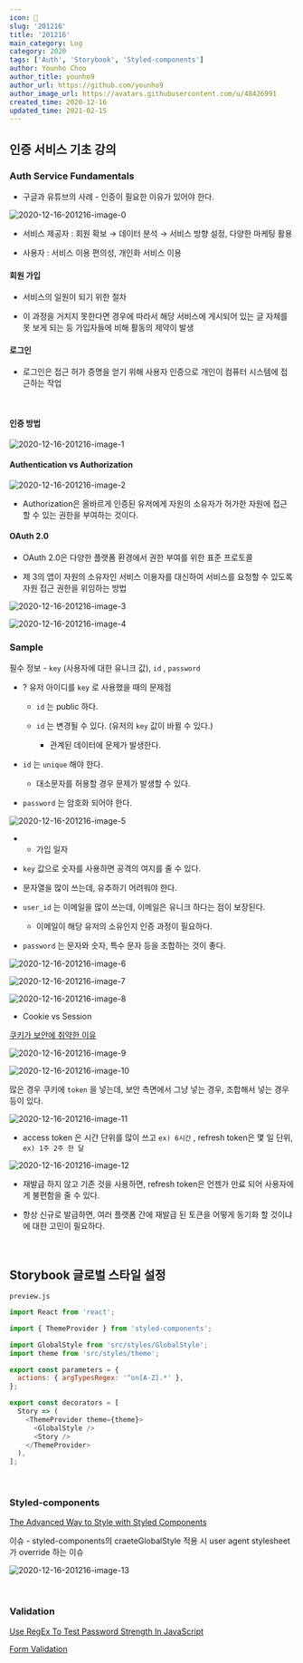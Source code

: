 ```yaml
---
icon: 📆
slug: '201216'
title: '201216'
main_category: Log
category: 2020
tags: ['Auth', 'Storybook', 'Styled-components']
author: Younho Choo
author_title: younho9
author_url: https://github.com/younho9
author_image_url: https://avatars.githubusercontent.com/u/48426991
created_time: 2020-12-16
updated_time: 2021-02-15
---
```


## 인증 서비스 기초 강의

### Auth Service Fundamentals

- 구글과 유튜브의 사례 - 인증이 필요한 이유가 있어야 한다.

![2020-12-16-201216-image-0](./images/2020-12-16-201216-image-0.png)

- 서비스 제공자 : 회원 확보 → 데이터 분석 → 서비스 방향 설정, 다양한 마케팅 활용

- 사용자 : 서비스 이용 편의성, 개인화 서비스 이용

#### 회원 가입

- 서비스의 일원이 되기 위한 절차

- 이 과정을 거치지 못한다면 경우에 따라서 해당 서비스에 게시되어 있는 글 자체를 못 보게 되는 등 가입자들에 비해 활동의 제약이 발생

#### 로그인

- 로그인은 접근 허가 증명을 얻기 위해 사용자 인증으로 개인이 컴퓨터 시스템에 접근하는 작업

<br />

#### 인증 방법

![2020-12-16-201216-image-1](./images/2020-12-16-201216-image-1.png)

#### Authentication vs Authorization

![2020-12-16-201216-image-2](./images/2020-12-16-201216-image-2.png)

- Authorization은 올바르게 인증된 유저에게 자원의 소유자가 허가한 자원에 접근할 수 있는 권한을 부여하는 것이다.

#### OAuth 2.0

- OAuth 2.0은 다양한 플랫폼 환경에서 권한 부여를 위한 표준 프로토콜

- 제 3의 앱이 자원의 소유자인 서비스 이용자를 대신하여 서비스를 요청할 수 있도록 자원 접근 권한을 위임하는 방법

![2020-12-16-201216-image-3](./images/2020-12-16-201216-image-3.png)

![2020-12-16-201216-image-4](./images/2020-12-16-201216-image-4.png)

### Sample

필수 정보 - `key` (사용자에 대한 유니크 값), `id` , `password`

- ? 유저 아이디를 `key` 로 사용했을 때의 문제점

  - `id` 는 public 하다.

  - `id` 는 변경될 수 있다. (유저의 `key` 값이 바뀔 수 있다.)

    - 관계된 데이터에 문제가 발생한다.

- `id` 는 `unique` 해야 한다.

  - 대소문자를 허용할 경우 문제가 발생할 수 있다.

- `password` 는 암호화 되어야 한다.

![2020-12-16-201216-image-5](./images/2020-12-16-201216-image-5.png)

- - 가입 일자

- `key` 값으로 숫자를 사용하면 공격의 여지를 줄 수 있다.

- 문자열을 많이 쓰는데, 유추하기 어려워야 한다.

- `user_id` 는 이메일을 많이 쓰는데, 이메일은 유니크 하다는 점이 보장된다.

  - 이메일이 해당 유저의 소유인지 인증 과정이 필요하다.

- `password` 는 문자와 숫자, 특수 문자 등을 조합하는 것이 좋다.

![2020-12-16-201216-image-6](./images/2020-12-16-201216-image-6.png)

![2020-12-16-201216-image-7](./images/2020-12-16-201216-image-7.png)

![2020-12-16-201216-image-8](./images/2020-12-16-201216-image-8.png)

- Cookie vs Session

[쿠키가 보안에 취약한 이유](https://marga.tistory.com/291)

![2020-12-16-201216-image-9](./images/2020-12-16-201216-image-9.png)

![2020-12-16-201216-image-10](./images/2020-12-16-201216-image-10.png)

많은 경우 쿠키에 `token` 을 넣는데, 보안 측면에서 그냥 넣는 경우, 조합해서 넣는 경우 등이 있다.

![2020-12-16-201216-image-11](./images/2020-12-16-201216-image-11.png)

- access token 은 시간 단위를 많이 쓰고 `ex) 6시간` , refresh token은 몇 일 단위, `ex) 1주 2주 한 달`

![2020-12-16-201216-image-12](./images/2020-12-16-201216-image-12.png)

- 재발급 하지 않고 기존 것을 사용하면, refresh token은 언젠가 만료 되어 사용자에게 불편함을 줄 수 있다.

- 항상 신규로 발급하면, 여러 플랫폼 간에 재발급 된 토큰을 어떻게 동기화 할 것이냐에 대한 고민이 필요하다.

<br />

## Storybook 글로벌 스타일 설정

`preview.js`

```javascript
import React from 'react';

import { ThemeProvider } from 'styled-components';

import GlobalStyle from 'src/styles/GlobalStyle';
import theme from 'src/styles/theme';

export const parameters = {
  actions: { argTypesRegex: '^on[A-Z].*' },
};

export const decorators = [
  Story => (
    <ThemeProvider theme={theme}>
      <GlobalStyle />
      <Story />
    </ThemeProvider>
  ),
];
```

<br />

### Styled-components

[The Advanced Way to Style with Styled Components](https://medium.com/javascript-in-plain-english/the-advanced-way-to-style-with-styled-components-98fb70c1eecc)

이슈 - styled-components의 craeteGlobalStyle 적용 시 user agent stylesheet가 override 하는 이슈

![2020-12-16-201216-image-13](./images/2020-12-16-201216-image-13.png)

<br />

### Validation

[Use RegEx To Test Password Strength In JavaScript](https://www.thepolyglotdeveloper.com/2015/05/use-regex-to-test-password-strength-in-javascript/)

[Form Validation](https://codesandbox.io/s/form-validation-ievlc?from-embed=&file=/src/Form.js:549-561)
